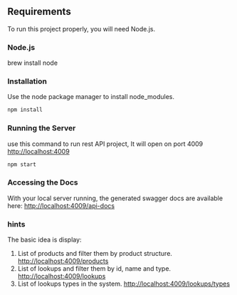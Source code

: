 ## Requirements

To run this project properly, you will need Node.js.

### Node.js

brew install node

### Installation

Use the node package manager to install node_modules.

```bash
npm install
```

### Running the Server

use this command to run rest API project, It will open on port 4009 [http://localhost:4009](http://localhost:4009)

```bash
npm start
```

### Accessing the Docs

With your local server running, the generated swagger docs are available here: [http://localhost:4009/api-docs](http://localhost:4009/api-docs)

### hints

The basic idea is display:

1. List of products and filter them by product structure. [http://localhost:4009/products](http://localhost:4009/products)
2. List of lookups and filter them by id, name and type. [http://localhost:4009/lookups](http://localhost:4009/lookups)
3. List of lookups types in the system. [http://localhost:4009/lookups/types](http://localhost:4009/lookups/types)

